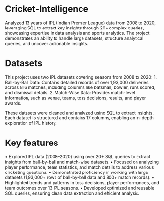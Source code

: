 # Cricket-Intelligence
Analyzed 13 years of IPL (Indian Premier League) data from 2008 to 2020, leveraging SQL to extract key insights through 20+ complex queries, showcasing expertise in data analysis and sports analytics. The project demonstrates an ability to handle large datasets, structure analytical queries, and uncover actionable insights.

# Datasets
This project uses two IPL datasets covering seasons from 2008 to 2020:
	1.	Ball-by-Ball Data: Contains detailed records of over 1,93,000 deliveries across 816 matches, including columns like batsman, bowler, runs scored, and dismissal details.
	2.	Match-Wise Data: Provides match-level information, such as venue, teams, toss decisions, results, and player awards.

These datasets were cleaned and analyzed using SQL to extract insights. Each dataset is structured and contains 17 columns, enabling an in-depth exploration of IPL history.

# Key features
  •	Explored IPL data (2008–2020) using over 20+ SQL queries to extract insights from ball-by-ball and match-wise datasets.
  •	Focused on analyzing player performance, team statistics, and match details to address various cricketing questions.
  •	Demonstrated proficiency in working with large datasets (1,93,000+ rows of ball-by-ball data and 800+ match records).
  •	Highlighted trends and patterns in toss decisions, player performances, and team outcomes over 13 IPL seasons.
  •	Developed optimized and reusable SQL queries, ensuring clean data extraction and efficient analysis.
	

